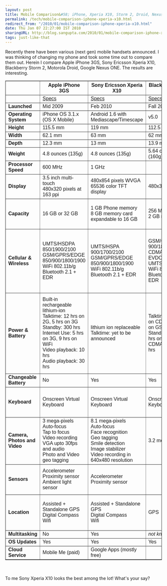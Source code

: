 ```yaml
---
layout: post
title: Mobile Comparison&#58; iPhone, Xperia X10, Storm 2, Droid, Nexus One
permalink: /tech/mobile-comparison-iphone-xperia-x10.html
redirect_from: "/2010/01/mobile-comparison-iphone-xperia-x10.html"
date: Thu Jan 07 22:27:00 IST 2010
sharingURL: http://blog.sangupta.com/2010/01/mobile-comparison-iphone-xperia-x10.html
tags: just-like-that
---
```


Recently there have been various (next gen) mobile handsets announced. I was thinking of changing 
my phone and took some time out to compare them out. Herein I compare Apple iPhone 3GS, Sony Ericsson 
Xperia X10, Blackberry Storm 2, Motorola Droid, Google Nexus ONE. The results are interesting. 

<!-- break here -->

<div style="font-family: Arial; font-size: 11px;">
    <table valign="top" border="1px">
        <thead>
            <tr> 
                <th></th>
                <th><b>Apple iPhone 3GS</b></th>
                <th><b>Sony Ericsson Xperia X10</b></th>
                <th><b>Blackberry Storm 2</b></th>
                <th><b>Motorola Droid</b></th>
                <th><b>Google Nexus ONE</b></th>
            </tr>
        </thead>
        <tbody>
            <tr>
                <td>&nbsp;</td>
                <td><a href="http://www.apple.com/iphone/specs.html">Specs</a></td>
                <td><a href="http://www.sonyericsson.com/cws/products/mobilephones/overview/xperiax10?undefined#view=specifications">Specs</a></td>
                <td><a href="http://na.blackberry.com/eng/devices/blackberrystorm/storm_specifications.jsp">Specs</a></td> 
                <td><a href="http://www.motorola.com/Consumers/US-EN/Consumer-Product-and-Services/Mobile-Phones/ci.Motorola-DROID-US-EN.alt">Specs</a></td> 
                <td><a href="http://www.google.com/phone/static/en_US-nexusone_tech_specs.html">Specs</a></td> 
            </tr>
            <tr> 
                <td><b>Launched</b></td> 
                <td>Mid 2009 </td> 
                <td>Feb 2010 </td> 
                <td>Fall 2009 </td> 
                <td>Nov 2009 </td> 
                <td>Jan 2010 </td> 
            </tr>
            <tr> 
                <td><b>Operating System</b></td> 
                <td>iPhone OS 3.1.x (OS X Mobile) </td> 
                <td>Android 1.6 with Mediascape/Timescape </td> 
                <td>v5.0 </td> 
                <td>Android 2.0 </td> 
                <td>Android 2.1 </td> 
            </tr>
            <tr> 
                <td><b>Height</b></td> 
                <td>115.5 mm </td> 
                <td>119 mm </td> 
                <td>112.5 mm </td> 
                <td>115.8 mm </td> 
                <td>119 mm </td> 
            </tr>
            <tr> 
                <td><b>Width</b></td> 
                <td>62.1 mm </td> 
                <td>63 mm </td> 
                <td>62 mm </td> 
                <td>60 mm </td> 
                <td>59.8 mm </td> 
            </tr>
            <tr> 
                <td><b>Depth</b></td> 
                <td>12.3 mm </td> 
                <td>13 mm </td> 
                <td>13.9 mm </td> 
                <td>13.7 mm </td> 
                <td>11.5 mm </td> 
            </tr>
            <tr> 
                <td><b>Weight</b></td> 
                <td>4.8 ounces (135g) </td> 
                <td>4.8 ounces (135g) </td> 
                <td>5.64 ounces (160g) </td> 
                <td>6 ounces (169g) </td> 
                <td>130g </td> 
            </tr>
            <tr> 
                <td><b>Processor Speed</b></td> 
                <td>600 MHz </td> 
                <td>1 GHz </td> 
                <td></td> 
                <td>550 MHz </td> 
                <td>1 GHz </td> 
            </tr>
            <tr> 
                <td><b>Display</b></td> 
                <td>3.5 inch multi-touch<br>480x320 pixels at 163 ppi </td> 
                <td>480x854 pixels WVGA<br>65536 color TFT display </td> 
                <td>480x360 pixels </td> 
                <td>3.7 inch display<br>854x480 pixels </td> 
                <td>3.7 inch display<br>800x480 pixels </td> 
            </tr>
            <tr> 
                <td><b>Capacity</b></td> 
                <td>16 GB or 32 GB </td> 
                <td>1 GB Phone memory<br>8 GB memory card expandable to 16 GB </td> 
                <td>256 MB Flash<br>2 GB memory card </td> 
                <td>16 GB removable expandable to <span style="display: none;">32 GB</span></td> 
                <td>512 MB Flash, 512 MB RAM<br>4 GB memory card expandable to 32 GB </td> 
            </tr>
            <tr> 
                <td><b>Cellular &amp; Wireless</b></td> 
                <td>UMTS/HSDPA 850/1900/2100<br>GSM/GPRS/EDGE 850/900/1800/1900<br>WiFi 802.11b/g<br>Bluetooth 2.1 + EDR </td> 
                <td>UMTS/HSPA 900/1700/2100<br>GSM/GPRS/EDGE 850/900/1800/1900<br>WiFi 802.11b/g<br>Bluetooth 2.1 + EDR </td> 
                <td>GSM/GPRS/EDGE 900/1800<br>CDMA2000 1x EVDO 800/1900<br>UMTS 2100<br>WiFi 802.11b/g<br>Bluetooth 2.1 + EDR </td> 
                <td>CDMA 1x 800/1900 EVDO rev A<br>WiFi 802.11b/g<br>Bluetooth 2.1 + EDR </td> 
                <td>UMTS 900/AWS/2100<br>HSDPA 7.2 Mbps<br>HSUPA 2 Mbps<br>GSM/EDGE 850/900/1800/1900<br>WiFi 802.11b/g/n<br>Bluetooth 2.1 + EDR<br>A2DP stereo bluetooth </td> 
            </tr>
            <tr> 
                <td><b>Power &amp; Battery</b></td> 
                <td>Built-in rechargeable lithium-ion<br>Talktime: 12 hrs on 2G, 5 hrs on 3G<br>Standby: 300 hrs<br>Internet Use: 5 hrs on 3G, 9 hrs on WiFi<br>Video playback: 10 hrs<br>Audio playback: 30 hrs </td> 
                <td>lithium ion replaceable<br>Talktime: yet to be announced </td> 
                <td>Talktime: 5.5 hrs on CDMA, 6 hrs on GSM, 5 hrs<br>Standby time: 264 hrs on CDMA/GSM, 288 hrs </td> 
                <td>lithium ion<br>Talktime: 8 hrs </td> 
                <td>lithium ion replaceable<br>Talktime: 10 hrs on 2G, 7 hours on 3G<br>Standby: 290 hrs on 2G, 250 hrs on 3G<br>Internet: 5 hours on 3G, 6.5 hours on Wi Fi<br>Video playback: 7 hours<br>Audio playback: 20 hours </td> 
            </tr>
            <tr> 
                <td><b>Changeable Battery</b></td> 
                <td>No </td> 
                <td>Yes </td> 
                <td>Yes </td> 
                <td>Yes </td> 
                <td>Yes </td> 
            </tr>
            <tr> 
                <td><b>Keyboard</b></td> 
                <td>Onscreen Virtual Keyboard </td> 
                <td>Onscreen Virtual Keyboard </td> 
                <td>Onscreen Virtual Keyboard </td> 
                <td>Slideout QWERTY + Onscreen Virtual Keyboard </td> 
                <td>Onscreen Virtual Keyboard </td> 
            </tr>
            <tr> 
                <td><b>Camera, Photos and Video</b></td> 
                <td>3 mega-pixels<br>Auto-focus<br>Tap to focus<br>Video recording VGA upto 30fps and audio<br>Photo and Video geo tagging </td> 
                <td>8.1 mega-pixels<br>Auto-focus<br>Face recognition<br>Geo tagging<br>Smile detection<br>Image stabilizer<br>Video recording in 640x480 resolution </td> 
                <td>3.2 mega-pixels </td> 
                <td>5 mega-pixels<br>Auto-focus<br>Dual LED Flash<br>Video recording at 720x480 at 24 fps </td> 
                <td>5 mega-pixels<br>Auto-focus<br>LED Flash<br>Geo tagging<br>Video recording at 720x480 at 20 fps </td> 
            </tr>
            <tr> 
                <td><b>Sensors</b></td> 
                <td>Accelerometer<br>Proximity sensor<br>Ambient light sensor </td> 
                <td>Accelerometer<br>Proximity sensor </td> 
                <td></td> 
                <td>Accelerometer<br>Proximity sensor<br>Ambient light sensor </td> 
                <td>Accelerometer </td> 
            </tr>
            <tr> 
                <td><b>Location</b></td> 
                <td>Assisted + Standalone GPS<br>Digital Compass<br>Wifi </td> 
                <td>Assisted + Standalone GPS<br>Digital Compass<br>Wifi </td> 
                <td>GPS</td> 
                <td>Assisted + Standalone GPS<br>Digital Compass<br>Wifi </td> 
                <td>Assisted GPS<br>Digital Compass<br>Wifi </td> 
            </tr>
            <tr> 
                <td><b>Multitasking</b></td> 
                <td>No </td> 
                <td>Yes </td> 
                <td><i>not known</i></td> 
                <td>Yes </td> 
                <td><i>not known</i></td> 
            </tr>
            <tr> 
                <td><b>OS Updates</b></td> 
                <td>Yes </td> 
                <td>Yes </td> 
                <td>Yes </td> 
                <td>Yes </td> 
                <td>Yes </td> 
            </tr>
            <tr> 
                <td><b>Cloud Service</b></td> 
                <td>Mobile Me (paid) </td> 
                <td>Google Apps (mostly free) </td> 
                <td></td> 
                <td>Google Apps (mostly free) </td> 
                <td>Google Apps (mostly free) </td> 
            </tr>
        </tbody>
    </table>
</div>
<br>
<br>
<div align="justify">
    To me Sony Xperia X10 looks the best among the lot! What's your say? 
</div>
